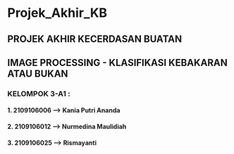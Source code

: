 # Projek_Akhir_KB

## PROJEK AKHIR KECERDASAN BUATAN
## IMAGE PROCESSING - KLASIFIKASI KEBAKARAN ATAU BUKAN

### KELOMPOK 3-A1 :
#### 1. 2109106006 --> Kania Putri Ananda
#### 2. 2109106012 --> Nurmedina Maulidiah
#### 3. 2109106025 --> Rismayanti
